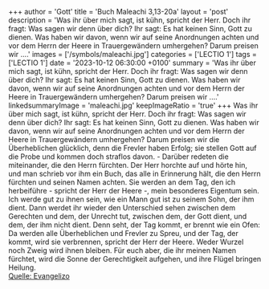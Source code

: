 +++
author = 'Gott'
title = 'Buch Maleachi 3,13-20a'
layout = 'post'
description = 'Was ihr über mich sagt, ist kühn, spricht der Herr. Doch ihr fragt: Was sagen wir denn über dich? Ihr sagt: Es hat keinen Sinn, Gott zu dienen. Was haben wir davon, wenn wir auf seine Anordnungen achten und vor dem Herrn der Heere in Trauergewändern umhergehen? Darum preisen wir ....'
images = ['/symbols/maleachi.jpg']
categories = ['LECTIO 1']
tags = ['LECTIO 1']
date = '2023-10-12 06:30:00 +0100'
summary = 'Was ihr über mich sagt, ist kühn, spricht der Herr. Doch ihr fragt: Was sagen wir denn über dich? Ihr sagt: Es hat keinen Sinn, Gott zu dienen. Was haben wir davon, wenn wir auf seine Anordnungen achten und vor dem Herrn der Heere in Trauergewändern umhergehen? Darum preisen wir ....'
linkedsummaryImage = 'maleachi.jpg'
keepImageRatio = 'true'
+++
Was ihr über mich sagt, ist kühn, spricht der Herr. Doch ihr fragt: Was sagen wir denn über dich?
Ihr sagt: Es hat keinen Sinn, Gott zu dienen. Was haben wir davon, wenn wir auf seine Anordnungen achten und vor dem Herrn der Heere in Trauergewändern umhergehen?
Darum preisen wir die Überheblichen glücklich, denn die Frevler haben Erfolg; sie stellen Gott auf die Probe und kommen doch straflos davon.<!--more--> -
Darüber redeten die miteinander, die den Herrn fürchten. Der Herr horchte auf und hörte hin, und man schrieb vor ihm ein Buch, das alle in Erinnerung hält, die den Herrn fürchten und seinen Namen achten.
Sie werden an dem Tag, den ich herbeiführe - spricht der Herr der Heere -, mein besonderes Eigentum sein. Ich werde gut zu ihnen sein, wie ein Mann gut ist zu seinem Sohn, der ihm dient.
Dann werdet ihr wieder den Unterschied sehen zwischen dem Gerechten und dem, der Unrecht tut, zwischen dem, der Gott dient, und dem, der ihm nicht dient.
Denn seht, der Tag kommt, er brennt wie ein Ofen: Da werden alle Überheblichen und Frevler zu Spreu, und der Tag, der kommt, wird sie verbrennen, spricht der Herr der Heere. Weder Wurzel noch Zweig wird ihnen bleiben.
Für euch aber, die ihr meinen Namen fürchtet, wird die Sonne der Gerechtigkeit aufgehen, und ihre Flügel bringen Heilung.<br> [Quelle: Evangelizo](https://evangeliumtagfuertag.org/DE/gospel)